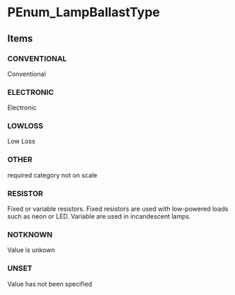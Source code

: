 # PEnum_LampBallastType


<!-- end of short definition -->
## Items

### CONVENTIONAL
Conventional

### ELECTRONIC
Electronic

### LOWLOSS
Low Loss

### OTHER
required category not on scale

### RESISTOR
Fixed or variable resistors. Fixed resistors are used with low-powered loads such as neon or LED. Variable are used in incandescent lamps.

### NOTKNOWN
Value is unkown

### UNSET
Value has not been specified
